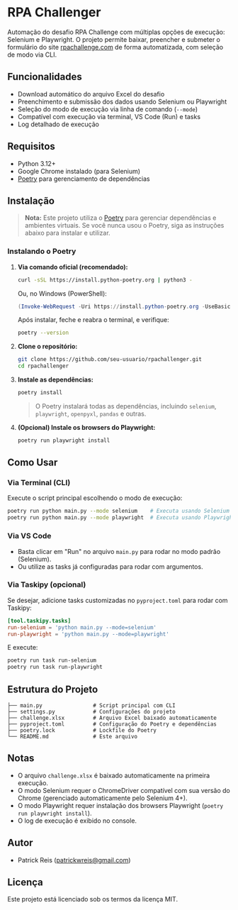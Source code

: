 # RPA Challenger

Automação do desafio RPA Challenge com múltiplas opções de execução: Selenium e Playwright. O projeto permite baixar, preencher e submeter o formulário do site [rpachallenge.com](https://rpachallenge.com) de forma automatizada, com seleção de modo via CLI.

## Funcionalidades
- Download automático do arquivo Excel do desafio
- Preenchimento e submissão dos dados usando Selenium ou Playwright
- Seleção do modo de execução via linha de comando (`--mode`)
- Compatível com execução via terminal, VS Code (Run) e tasks
- Log detalhado de execução

## Requisitos
- Python 3.12+
- Google Chrome instalado (para Selenium)
- [Poetry](https://python-poetry.org/) para gerenciamento de dependências

## Instalação

> **Nota:** Este projeto utiliza o [Poetry](https://python-poetry.org/) para gerenciar dependências e ambientes virtuais. Se você nunca usou o Poetry, siga as instruções abaixo para instalar e utilizar.

### Instalando o Poetry

1. **Via comando oficial (recomendado):**
   ```sh
   curl -sSL https://install.python-poetry.org | python3 -
   ```
   Ou, no Windows (PowerShell):
   ```powershell
   (Invoke-WebRequest -Uri https://install.python-poetry.org -UseBasicParsing).Content | python -
   ```
   Após instalar, feche e reabra o terminal, e verifique:
   ```sh
   poetry --version
   ```

2. **Clone o repositório:**
   ```sh
   git clone https://github.com/seu-usuario/rpachallenger.git
   cd rpachallenger
   ```

3. **Instale as dependências:**
   ```sh
   poetry install
   ```
   > O Poetry instalará todas as dependências, incluindo `selenium`, `playwright`, `openpyxl`, `pandas` e outras.

4. **(Opcional) Instale os browsers do Playwright:**
   ```sh
   poetry run playwright install
   ```

## Como Usar

### Via Terminal (CLI)
Execute o script principal escolhendo o modo de execução:

```sh
poetry run python main.py --mode selenium    # Executa usando Selenium (padrão)
poetry run python main.py --mode playwright  # Executa usando Playwright
```

### Via VS Code
- Basta clicar em "Run" no arquivo `main.py` para rodar no modo padrão (Selenium).
- Ou utilize as tasks já configuradas para rodar com argumentos.

### Via Taskipy (opcional)
Se desejar, adicione tasks customizadas no `pyproject.toml` para rodar com Taskipy:
```toml
[tool.taskipy.tasks]
run-selenium = 'python main.py --mode=selenium'
run-playwright = 'python main.py --mode=playwright'
```
E execute:
```sh
poetry run task run-selenium
poetry run task run-playwright
```

## Estrutura do Projeto
```
├── main.py                # Script principal com CLI
├── settings.py            # Configurações do projeto
├── challenge.xlsx         # Arquivo Excel baixado automaticamente
├── pyproject.toml         # Configuração do Poetry e dependências
├── poetry.lock            # Lockfile do Poetry
└── README.md              # Este arquivo
```

## Notas
- O arquivo `challenge.xlsx` é baixado automaticamente na primeira execução.
- O modo Selenium requer o ChromeDriver compatível com sua versão do Chrome (gerenciado automaticamente pelo Selenium 4+).
- O modo Playwright requer instalação dos browsers Playwright (`poetry run playwright install`).
- O log de execução é exibido no console.

## Autor
- Patrick Reis (<patrickwreis@gmail.com>)

## Licença
Este projeto está licenciado sob os termos da licença MIT.

